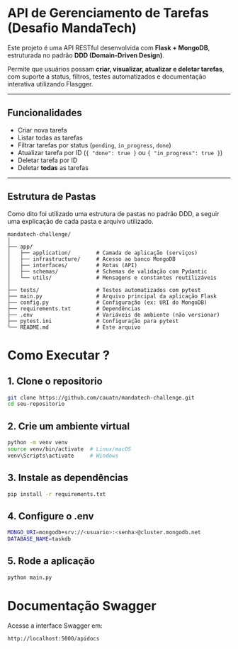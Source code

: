 # API de Gerenciamento de Tarefas (Desafio MandaTech)

Este projeto é uma API RESTful desenvolvida com **Flask + MongoDB**, estruturada no padrão **DDD (Domain-Driven Design)**.

Permite que usuários possam **criar, visualizar, atualizar e deletar tarefas**, com suporte a status, filtros, testes automatizados e documentação interativa utilizando Flasgger.

---

## Funcionalidades

- Criar nova tarefa
- Listar todas as tarefas
- Filtrar tarefas por status (`pending`, `in_progress`, `done`)
- Atualizar tarefa por ID (`{ "done": true }` ou `{ "in_progress": true }`)
- Deletar tarefa por ID
- Deletar **todas** as tarefas

---

## Estrutura de Pastas

Como dito foi utilizado uma estrutura de pastas no padrão DDD, a seguir uma explicação de cada pasta e arquivo utilizado.

```text
mandatech-challenge/
│
├── app/
│   ├── application/        # Camada de aplicação (serviços)
│   ├── infrastructure/     # Acesso ao banco MongoDB
│   ├── interfaces/         # Rotas (API)
│   ├── schemas/            # Schemas de validação com Pydantic
│   └── utils/              # Mensagens e constantes reutilizáveis
│
├── tests/                  # Testes automatizados com pytest
├── main.py                 # Arquivo principal da aplicação Flask
├── config.py               # Configuração (ex: URI do MongoDB)
├── requirements.txt        # Dependências
├── .env                    # Variáveis de ambiente (não versionar)
├── pytest.ini              # Configuração para pytest
└── README.md               # Este arquivo
```
# Como Executar ?

## 1. Clone o repositorio
```bash
git clone https://github.com/cauatn/mandatech-challenge.git
cd seu-repositorio
```
## 2. Crie um ambiente virtual
```bash
python -m venv venv
source venv/bin/activate  # Linux/macOS
venv\Scripts\activate     # Windows
```
## 3. Instale as dependências
```bash
pip install -r requirements.txt
```

## 4. Configure o .env
```bash
MONGO_URI=mongodb+srv://<usuario>:<senha>@cluster.mongodb.net
DATABASE_NAME=taskdb
```
## 5. Rode a aplicação
```bash
python main.py
```

# Documentação Swagger
Acesse a interface Swagger em:

```
http://localhost:5000/apidocs
```
